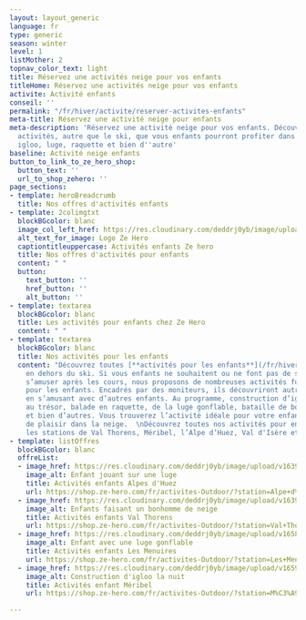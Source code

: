 ```yaml
---
layout: layout_generic
language: fr
type: generic
season: winter
level: 1
listMother: 2
topnav_color_text: light
title: Réservez une activités neige pour vos enfants
titleHome: Réservez une activités neige pour vos enfants
activite: Activité enfants
conseil: ''
permalink: "/fr/hiver/activite/reserver-activites-enfants"
meta-title: Réservez une activité neige pour enfants
meta-description: 'Réservez une activité neige pour vos enfants. Découvrez les nombreuses
  activités, autre que le ski, que vous enfants pourront profiter dans la neige :
  igloo, luge, raquette et bien d''autre'
baseline: Activité neige enfants
button_to_link_to_ze_hero_shop:
  button_text: ''
  url_to_shop_zehero: ''
page_sections:
- template: heroBreadcrumb
  title: Nos offres d'activités enfants
- template: 2colimgtxt
  blockBGcolor: blanc
  image_col_left_href: https://res.cloudinary.com/deddrj0yb/image/upload/v1640094644/website/logo/Sur%20fond%20clair/logo-ze-hero-horizontal_4_a3dhvk.png
  alt_text_for_image: Logo Ze Hero
  captiontitleuppercase: Activités enfants Ze hero
  title: Nos offres d'activités pour enfants
  content: " "
  button:
    text_button: ''
    href_button: ''
    alt_button: ''
- template: textarea
  blockBGcolor: blanc
  title: Les activités pour enfants chez Ze Hero
  content: " "
- template: textarea
  blockBGcolor: blanc
  title: Nos activités pour les enfants
  content: "Découvrez toutes [**activités pour les enfants**](/fr/hiver/activites/activites-pour-les-enfants)
    en dehors du ski. Si vous enfants ne souhaitent ou ne font pas de ski, s’ils désirent
    s’amuser après les cours, nous proposons de nombreuses activités fun et amusantes
    pour les enfants. Encadrés par des moniteurs, ils découvriront autrement la montagne
    en s’amusant avec d’autres enfants. Au programme, construction d’igloo, chasse
    au trésor, balade en raquette, de la luge gonflable, bataille de boule de neige
    et bien d’autres. Vous trouverez l’activité idéale pour votre enfant pour un moment
    de plaisir dans la neige.  \nDécouvrez toutes nos activités pour enfants dans
    les stations de Val Thorens, Méribel, l’Alpe d’Huez, Val d'Isère et les Menuires."
- template: listOffres
  blockBGcolor: blanc
  offreList:
  - image_href: https://res.cloudinary.com/deddrj0yb/image/upload/v1639492446/website/winter/abbat-f4Z2czDXO0U-unsplash_uiso94.jpg
    image_alt: Enfant jouant sur une luge
    title: Activités enfants Alpes d'Huez
    url: https://shop.ze-hero.com/fr/activites-Outdoor/?station=Alpe+d%27Huez&calessonstype=Cours+collectif&catypegenderlistsummer=all&calessonsactivitytype=Activit%C3%A9+non+ski&start-date=
  - image_href: https://res.cloudinary.com/deddrj0yb/image/upload/v1639492449/website/winter/ethan-hu-5WIqleHzOok-unsplash_trphkc.jpg
    image_alt: Enfants faisant un bonhomme de neige
    title: Activités enfants Val Thorens
    url: https://shop.ze-hero.com/fr/activites-Outdoor/?station=Val+Thorens&calessonstype=Cours+collectif&catypegenderlistsummer=all&calessonsactivitytype=Activit%C3%A9+non+ski&start-date=
  - image_href: https://res.cloudinary.com/deddrj0yb/image/upload/v1658933180/website/winter/activites-club-enfants-ski-prosneige.jpg
    image_alt: Enfant avec une luge gonflable
    title: Activités enfants Les Menuires
    url: https://shop.ze-hero.com/fr/activites-Outdoor/?station=Les+Menuires&calessonstype=Cours+collectif&catypegenderlistsummer=all&calessonsactivitytype=Activit%C3%A9+non+ski&start-date=
  - image_href: https://res.cloudinary.com/deddrj0yb/image/upload/v1659001438/website/winter/1_Sylvain-Aymoz30122017.jpg
    image_alt: Construction d'igloo la nuit
    title: Activités enfant Méribel
    url: https://shop.ze-hero.com/fr/activites-Outdoor/?station=M%C3%A9ribel&calessonstype=Cours+collectif&catypegenderlistsummer=all&calessonsactivitytype=Activit%C3%A9+non+ski&start-date=

---
```

